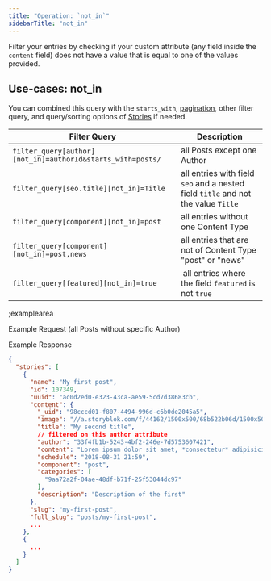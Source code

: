 ```yaml
---
title: "Operation: `not_in`"
sidebarTitle: "not_in"
---
```


Filter your entries by checking if your custom attribute (any field inside the `content` field) does not have a value that is equal to one of the values provided.

## Use-cases: not_in

You can combined this query with the `starts_with`, [pagination](#topics/pagination), other filter query, and query/sorting options of [Stories](#core-resources/stories/retrieve-multiple-stories) if needed.

| Filter Query | Description |
|--|--|
| `filter_query[author][not_in]=authorId&starts_with=posts/` | all Posts except one Author |
| `filter_query[seo.title][not_in]=Title` | all entries with field `seo` and a nested field `title` and not the value `Title` |
| `filter_query[component][not_in]=post` | all entries without one Content Type |
| `filter_query[component][not_in]=post,news` | all entries that are not of Content Type "post" or "news" |
| `filter_query[featured][not_in]=true` | all entries where the field `featured` is not `true` |

;examplearea

Example Request (all Posts without specific Author)

<RequestExample url="https://api.storyblok.com/v2/cdn/stories/?filter_query[author][not_in]=22f4fb1b-50b3-4bf2-816e-7d589e307421&token=ask9soUkv02QqbZgmZdeDAtt&starts_with=posts/&token=ask9soUkv02QqbZgmZdeDAtt"></RequestExample>

Example Response

```json
{
  "stories": [
    {
      "name": "My first post",
      "id": 107349,
      "uuid": "ac0d2ed0-e323-43ca-ae59-5cd7d38683cb",
      "content": {
        "_uid": "98cccd01-f807-4494-996d-c6b0de2045a5",
        "image": "//a.storyblok.com/f/44162/1500x500/68b522b06d/1500x500.jpeg",
        "title": "My second title",
        // filtered on this author attribute
        "author": "33f4fb1b-5243-4bf2-246e-7d5753607421",
        "content": "Lorem ipsum dolor sit amet, *consectetur* adipisicing elit, sed do eiusmod...",
        "schedule": "2018-08-31 21:59",
        "component": "post",
        "categories": [
          "9aa72a2f-04ae-48df-b71f-25f53044dc97"
        ],
        "description": "Description of the first"
      },
      "slug": "my-first-post",
      "full_slug": "posts/my-first-post",
      ...
    },
    {
      ...
    }
  ]
}
```

